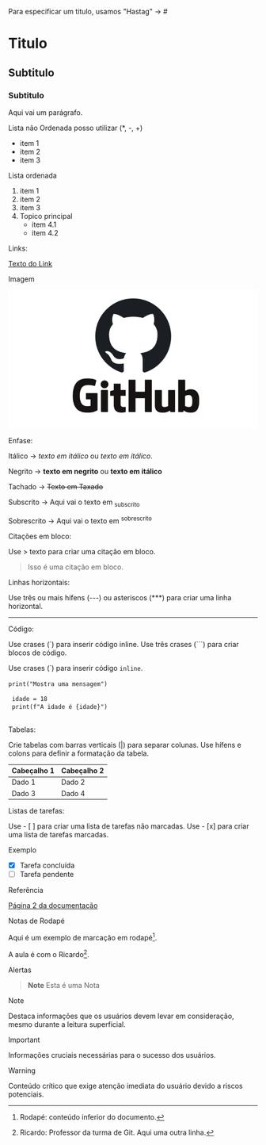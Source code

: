 Para especificar um titulo, usamos "Hastag" -> # 

# Titulo 
## Subtitulo
### Subtitulo

Aqui vai um parágrafo.



Lista não Ordenada posso utilizar (*, -, +)

* item 1
* item 2
* item 3

Lista ordenada
1. item 1
2. item 2
3. item 3
4. Topico principal
   * item 4.1
   * item 4.2


Links:


[Texto do Link](https://github.com/opereiraricardo/uc10_Documento)



Imagem


![Imagem](https://github.com/opereiraricardo/uc10_Documento/blob/main/GitHub.jpg)


Enfase:

Itálico ->   *texto em itálico* ou _texto em itálico_.

Negrito -> **texto em negrito** ou __texto em itálico__ 

Tachado -> ~~Texto em Taxado~~

Subscrito -> Aqui vai o texto em <sub> subscrito </sub>

Sobrescrito -> Aqui vai o texto em <sup> sobrescrito </sup>


Citações em bloco:

Use > texto para criar uma citação em bloco.

> Isso é uma citação em bloco.

Linhas horizontais:

Use três ou mais hífens (---) ou asteriscos (***) para criar uma linha horizontal.

---


Código:

Use crases (`) para inserir código inline.
Use três crases (```) para criar blocos de código.

Use crases (\`) para inserir código `inline`.

`print("Mostra uma mensagem") `

```
 idade = 18
 print(f"A idade é {idade}")
 
```


Tabelas:

Crie tabelas com barras verticais (|) para separar colunas.
Use hífens e colons para definir a formatação da tabela.

| Cabeçalho 1 | Cabeçalho 2 |
|------------ |------------ |
| Dado 1      | Dado 2      |
| Dado 3      | Dado 4      |

Listas de tarefas:
    
Use - [ ] para criar uma lista de tarefas não marcadas.
Use - [x] para criar uma lista de tarefas marcadas.

Exemplo
- [x] Tarefa concluída
- [ ] Tarefa pendente

Referência

[Página 2 da documentação](pagina.md)


Notas de Rodapé

Aqui é um exemplo de marcação em rodapé[^1].

A aula é com o Ricardo[^2].

[^1]: Rodapé: conteúdo inferior do documento.
[^2]: Ricardo: Professor da turma de Git.
  Aqui uma outra linha.


Alertas
> **Note**
> Esta é uma Nota

> [!NOTE]
> Destaca informações que os usuários devem levar em consideração, mesmo durante a leitura superficial.

> [!IMPORTANT]
> Informações cruciais necessárias para o sucesso dos usuários.

> [!WARNING]
> Conteúdo crítico que exige atenção imediata do usuário devido a riscos potenciais.















